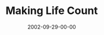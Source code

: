 ---
layout: message
category: message
series: "Living Out Loud"
title: "Making Life Count"
date: 2002-09-29-00-00
message_id: 262
audio-description: "What does it mean to live out loud?"
audio: "http://s3.amazonaws.com/crossroadsaudiomessages/Making+Life+Count.mp3"
audio-title: "Making Life Count"
audio-duration: "38:24"
---